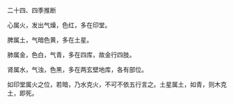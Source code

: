 二十四、四季推断

心属火，发出气燥，色红，多在印堂。

脾属土，气暗色黄，多在土星。

肺属金，色白，气青，多在四库，故金行四肢。

肾属水，气浊，色黑，多在两玄壁地库，各有部位。

如印堂属火之位，若暗，乃水克火，不可不依五行言之。土星属土，如青，则木克土，即死。

